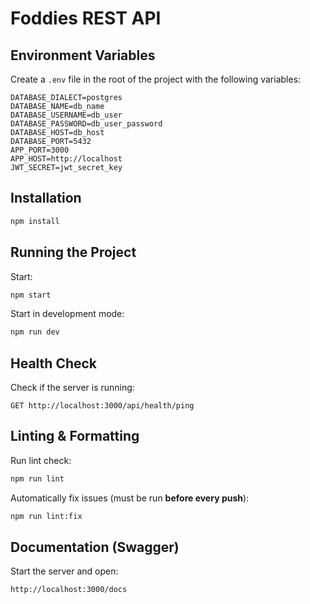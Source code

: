 # Foddies REST API

## Environment Variables
Create a `.env` file in the root of the project with the following variables:

```env
DATABASE_DIALECT=postgres
DATABASE_NAME=db_name
DATABASE_USERNAME=db_user
DATABASE_PASSWORD=db_user_password
DATABASE_HOST=db_host
DATABASE_PORT=5432
APP_PORT=3000
APP_HOST=http://localhost
JWT_SECRET=jwt_secret_key
```

## Installation
```bash
npm install
```

## Running the Project

Start:
```bash
npm start
```

Start in development mode:
```bash
npm run dev
```

## Health Check

Check if the server is running:
```http
GET http://localhost:3000/api/health/ping
```

## Linting & Formatting

Run lint check:
```bash
npm run lint
```

Automatically fix issues (must be run **before every push**):
```bash
npm run lint:fix
```

## Documentation (Swagger)

Start the server and open:

```http
http://localhost:3000/docs
```
